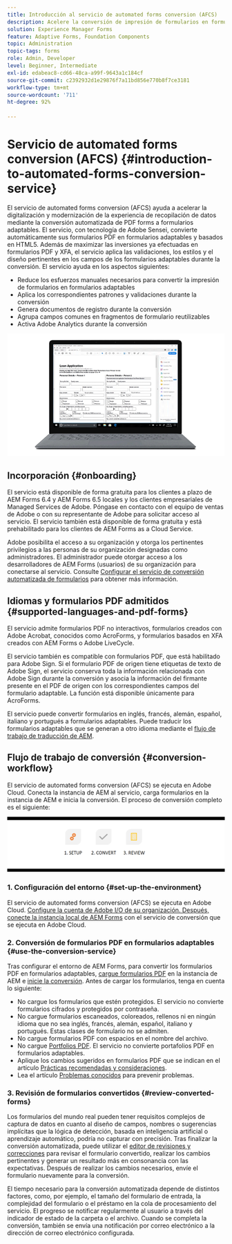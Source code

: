```yaml
---
title: Introducción al servicio de automated forms conversion (AFCS)
description: Acelere la conversión de impresión de formularios en formularios adaptables
solution: Experience Manager Forms
feature: Adaptive Forms, Foundation Components
topic: Administration
topic-tags: forms
role: Admin, Developer
level: Beginner, Intermediate
exl-id: edabeac8-cd66-48ca-a99f-9643a1c184cf
source-git-commit: c2392932d1e29876f7a11bd856e770b8f7ce3181
workflow-type: tm+mt
source-wordcount: '711'
ht-degree: 92%

---
```


# Servicio de automated forms conversion (AFCS) {#introduction-to-automated-forms-conversion-service}

El servicio de automated forms conversion (AFCS) ayuda a acelerar la digitalización y modernización de la experiencia de recopilación de datos mediante la conversión automatizada de PDF forms a formularios adaptables. El servicio, con tecnología de Adobe Sensei, convierte automáticamente sus formularios PDF en formularios adaptables y basados en HTML5. Además de maximizar las inversiones ya efectuadas en formularios PDF y XFA, el servicio aplica las validaciones, los estilos y el diseño pertinentes en los campos de los formularios adaptables durante la conversión. El servicio ayuda en los aspectos siguientes:

* Reduce los esfuerzos manuales necesarios para convertir la impresión de formularios en formularios adaptables
* Aplica los correspondientes patrones y validaciones durante la conversión
* Genera documentos de registro durante la conversión
* Agrupa campos comunes en fragmentos de formulario reutilizables
* Activa Adobe Analytics durante la conversión

![Es sencillo. Facilítenos los formularios de origen y nosotros nos encargamos de todo. Le proporcionaremos formularios adaptables y atractivos. Siempre puede ajustar el resultado a su gusto. ](assets/pdf-to-adaptive-form-gitx50.gif)

## Incorporación {#onboarding}

El servicio está disponible de forma gratuita para los clientes a plazo de AEM Forms 6.4 y AEM Forms 6.5 locales y los clientes empresariales de Managed Services de Adobe. Póngase en contacto con el equipo de ventas de Adobe o con su representante de Adobe para solicitar acceso al servicio. El servicio también está disponible de forma gratuita y está prehabilitado para los clientes de AEM Forms as a Cloud Service.

Adobe posibilita el acceso a su organización y otorga los pertinentes privilegios a las personas de su organización designadas como administradores. El administrador puede otorgar acceso a los desarrolladores de AEM Forms (usuarios) de su organización para conectarse al servicio. Consulte [Configurar el servicio de conversión automatizada de formularios](configure-service.md) para obtener más información.

## Idiomas y formularios PDF admitidos {#supported-languages-and-pdf-forms}

El servicio admite formularios PDF no interactivos, formularios creados con Adobe Acrobat, conocidos como AcroForms, y formularios basados en XFA creados con AEM Forms o Adobe LiveCycle.

El servicio también es compatible con formularios PDF, que está habilitado para Adobe Sign. Si el formulario PDF de origen tiene etiquetas de texto de Adobe Sign, el servicio conserva toda la información relacionada con Adobe Sign durante la conversión y asocia la información del firmante presente en el PDF de origen con los correspondientes campos del formulario adaptable. La función está disponible únicamente para AcroForms.

El servicio puede convertir formularios en inglés, francés, alemán, español, italiano y portugués a formularios adaptables. Puede traducir los formularios adaptables que se generan a otro idioma mediante el [flujo de trabajo de traducción de AEM](https://helpx.adobe.com/es/experience-manager/6-5/forms/using/using-aem-translation-workflow-to-localize-adaptive-forms.html).

## Flujo de trabajo de conversión  {#conversion-workflow}

El servicio de automated forms conversion (AFCS) se ejecuta en Adobe Cloud. Conecta la instancia de AEM al servicio, carga formularios en la instancia de AEM e inicia la conversión. El proceso de conversión completo es el siguiente:

![Flujo de trabajo](assets/conversion-workflow.png)

### 1. Configuración del entorno {#set-up-the-environment}

El servicio de automated forms conversion (AFCS) se ejecuta en Adobe Cloud. [Configure la cuenta de Adobe I/O de su organización. Después, conecte la instancia local de AEM Forms](configure-service.md) con el servicio de conversión que se ejecuta en Adobe Cloud.

### 2. Conversión de formularios PDF en formularios adaptables {#use-the-conversion-service}

Tras configurar el entorno de AEM Forms, para convertir los formularios PDF en formularios adaptables, [cargue formularios PDF](convert-existing-forms-to-adaptive-forms.md) en la instancia de AEM e [inicie la conversión](convert-existing-forms-to-adaptive-forms.md#run-the-conversion). Antes de cargar los formularios, tenga en cuenta lo siguiente:

* No cargue los formularios que estén protegidos. El servicio no convierte formularios cifrados y protegidos por contraseña.
* No cargue formularios escaneados, coloreados, rellenos ni en ningún idioma que no sea inglés, francés, alemán, español, italiano y portugués. Estas clases de formulario no se admiten.
* No cargue formularios PDF con espacios en el nombre del archivo.
* No cargue [Portfolios PDF](https://helpx.adobe.com/es/acrobat/using/overview-pdf-portfolios.html). El servicio no convierte portafolios PDF en formularios adaptables.
* Aplique los cambios sugeridos en formularios PDF que se indican en el artículo [Prácticas recomendadas y consideraciones](styles-and-pattern-considerations-and-best-practices.md).
* Lea el artículo [Problemas conocidos](known-issues.md) para prevenir problemas.

### 3. Revisión de formularios convertidos {#review-converted-forms}

Los formularios del mundo real pueden tener requisitos complejos de captura de datos en cuanto al diseño de campos, nombres o sugerencias implícitas que la lógica de detección, basada en inteligencia artificial o aprendizaje automático, podría no capturar con precisión. Tras finalizar la conversión automatizada, puede utilizar el [editor de revisiones y correcciones](review-correct-ui-edited.md) para revisar el formulario convertido, realizar los cambios pertinentes y generar un resultado más en consonancia con las expectativas. Después de realizar los cambios necesarios, envíe el formulario nuevamente para la conversión.

El tiempo necesario para la conversión automatizada depende de distintos factores, como, por ejemplo, el tamaño del formulario de entrada, la complejidad del formulario o el préstamo en la cola de procesamiento del servicio. El progreso se notificar regularmente al usuario a través del indicador de estado de la carpeta o el archivo. Cuando se completa la conversión, también se envía una notificación por correo electrónico a la dirección de correo electrónico configurada.
